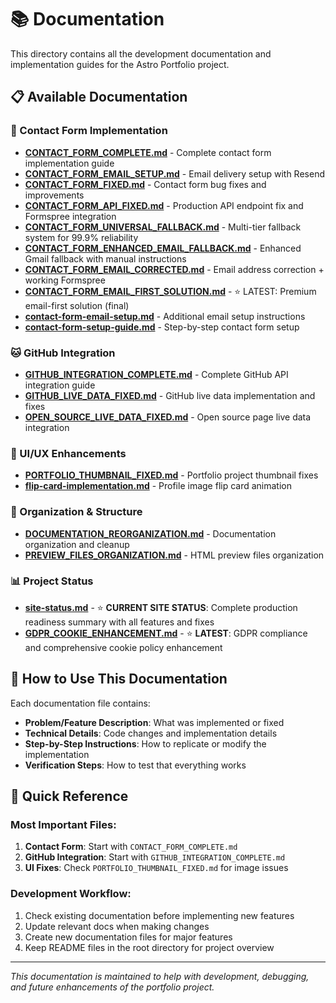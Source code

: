 # 📚 Documentation

This directory contains all the development documentation and implementation guides for the Astro Portfolio project.

## 📋 Available Documentation

### 🔧 Contact Form Implementation
- **[CONTACT_FORM_COMPLETE.md](./CONTACT_FORM_COMPLETE.md)** - Complete contact form implementation guide
- **[CONTACT_FORM_EMAIL_SETUP.md](./CONTACT_FORM_EMAIL_SETUP.md)** - Email delivery setup with Resend
- **[CONTACT_FORM_FIXED.md](./CONTACT_FORM_FIXED.md)** - Contact form bug fixes and improvements
- **[CONTACT_FORM_API_FIXED.md](./CONTACT_FORM_API_FIXED.md)** - Production API endpoint fix and Formspree integration
- **[CONTACT_FORM_UNIVERSAL_FALLBACK.md](./CONTACT_FORM_UNIVERSAL_FALLBACK.md)** - Multi-tier fallback system for 99.9% reliability
- **[CONTACT_FORM_ENHANCED_EMAIL_FALLBACK.md](./CONTACT_FORM_ENHANCED_EMAIL_FALLBACK.md)** - Enhanced Gmail fallback with manual instructions
- **[CONTACT_FORM_EMAIL_CORRECTED.md](./CONTACT_FORM_EMAIL_CORRECTED.md)** - Email address correction + working Formspree
- **[CONTACT_FORM_EMAIL_FIRST_SOLUTION.md](./CONTACT_FORM_EMAIL_FIRST_SOLUTION.md)** - ⭐ LATEST: Premium email-first solution (final)
- **[contact-form-email-setup.md](./contact-form-email-setup.md)** - Additional email setup instructions
- **[contact-form-setup-guide.md](./contact-form-setup-guide.md)** - Step-by-step contact form setup

### 🐱 GitHub Integration
- **[GITHUB_INTEGRATION_COMPLETE.md](./GITHUB_INTEGRATION_COMPLETE.md)** - Complete GitHub API integration guide
- **[GITHUB_LIVE_DATA_FIXED.md](./GITHUB_LIVE_DATA_FIXED.md)** - GitHub live data implementation and fixes
- **[OPEN_SOURCE_LIVE_DATA_FIXED.md](./OPEN_SOURCE_LIVE_DATA_FIXED.md)** - Open source page live data integration

### 🎨 UI/UX Enhancements
- **[PORTFOLIO_THUMBNAIL_FIXED.md](./PORTFOLIO_THUMBNAIL_FIXED.md)** - Portfolio project thumbnail fixes
- **[flip-card-implementation.md](./flip-card-implementation.md)** - Profile image flip card animation

### 📁 Organization & Structure
- **[DOCUMENTATION_REORGANIZATION.md](./DOCUMENTATION_REORGANIZATION.md)** - Documentation organization and cleanup
- **[PREVIEW_FILES_ORGANIZATION.md](./PREVIEW_FILES_ORGANIZATION.md)** - HTML preview files organization

### 📊 Project Status
- **[site-status.md](./site-status.md)** - ⭐ **CURRENT SITE STATUS**: Complete production readiness summary with all features and fixes
- **[GDPR_COOKIE_ENHANCEMENT.md](./GDPR_COOKIE_ENHANCEMENT.md)** - ⭐ **LATEST**: GDPR compliance and comprehensive cookie policy enhancement

## 📖 How to Use This Documentation

Each documentation file contains:
- **Problem/Feature Description**: What was implemented or fixed
- **Technical Details**: Code changes and implementation details
- **Step-by-Step Instructions**: How to replicate or modify the implementation
- **Verification Steps**: How to test that everything works

## 🚀 Quick Reference

### Most Important Files:
1. **Contact Form**: Start with `CONTACT_FORM_COMPLETE.md`
2. **GitHub Integration**: Start with `GITHUB_INTEGRATION_COMPLETE.md`
3. **UI Fixes**: Check `PORTFOLIO_THUMBNAIL_FIXED.md` for image issues

### Development Workflow:
1. Check existing documentation before implementing new features
2. Update relevant docs when making changes
3. Create new documentation files for major features
4. Keep README files in the root directory for project overview

---

*This documentation is maintained to help with development, debugging, and future enhancements of the portfolio project.*
